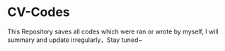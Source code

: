 # CV-Codes
This Repository saves all codes which were ran or wrote by myself, I will summary and update irregularly，Stay tuned~
